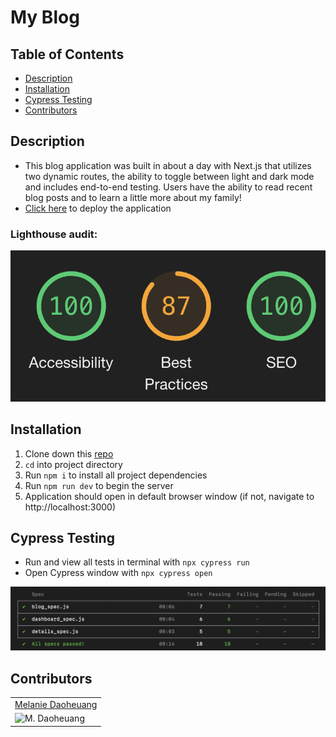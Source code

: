 # My Blog 

## Table of Contents
* [Description](#description)
* [Installation](#installation)
* [Cypress Testing](#cypress)
* [Contributors](#contributors) 

## Description
 - This blog application was built in about a day with Next.js that utilizes two dynamic routes, the ability to toggle between light and dark mode and includes end-to-end testing. Users have the ability to read recent blog posts and to learn a little more about my family! 
 - [Click here](https://nextjs-blog-roan-seven.vercel.app/) to deploy the application

### Lighthouse audit:

![accessibility](./public/images/accessibility.png)

## Installation
1. Clone down this [repo](https://github.com/Gifty-capstone/gifty-frontend)
2. `cd` into project directory
3. Run `npm i` to install all project dependencies
4. Run `npm run dev` to begin the server
5. Application should open in default browser window (if not, navigate to http://localhost:3000)

<a name="cypress"></a>
## Cypress Testing 
- Run and view all tests in terminal with `npx cypress run`
- Open Cypress window with `npx cypress open`

![cypress](./public/images/cypress.png)

## Contributors
<table>
    <tr>
        <td><a href="https://github.com/daomeow">Melanie Daoheuang</td>
    </tr>
    <tr>
      <td><img src="https://avatars.githubusercontent.com/u/72346536?v=4" alt="M. Daoheuang" width="125" height="auto" /></td>
</table>

